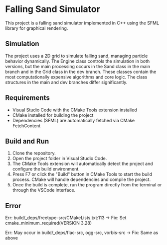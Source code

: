 # Falling Sand Simulator
This project is a falling sand simulator implemented in C++ using the SFML library for graphical rendering.

## Simulation
The project uses a 2D grid to simulate falling sand, managing particle behavior dynamically. The Engine class controls the simulation in both versions, but the main processing occurs in the Sand class in the main branch and in the Grid class in the dev branch. These classes contain the most computationally expensive algorithms and core logic.
The class structures in the main and dev branches differ significantly.

## Requirements

- Visual Studio Code with the CMake Tools extension installed
- CMake installed for building the project
- Dependencies (SFML) are automatically fetched via CMake FetchContent

## Build and Run

1. Clone the repository.
2. Open the project folder in Visual Studio Code.
3. The CMake Tools extension will automatically detect the project and configure the build environment.
4. Press F7 or click the "Build" button in CMake Tools to start the build process. CMake will handle dependencies and compile the project.
5. Once the build is complete, run the program directly from the terminal or through the VSCode interface.

## Error
Err: build/_deps/freetype-src/CMakeLists.txt:113 ->
Fix: Set cmake_minimum_required(VERSION 3.28)

Err: May occur in build/_deps/flac-src, ogg-src, vorbis-src ->
Fix: Same as above
